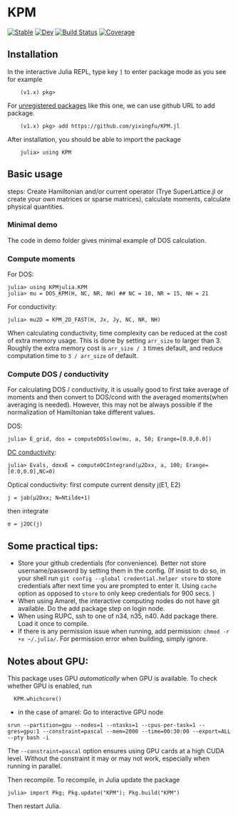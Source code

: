 # KPM

[![Stable](https://img.shields.io/badge/docs-stable-blue.svg)](https://yixingfu.github.io/KPM.jl/stable)
[![Dev](https://img.shields.io/badge/docs-dev-blue.svg)](https://yixingfu.github.io/KPM.jl/dev)
[![Build Status](https://github.com/yixingfu/KPM.jl/workflows/CI/badge.svg)](https://github.com/yixingfu/KPM.jl/actions)
[![Coverage](https://codecov.io/gh/yixingfu/KPM.jl/branch/master/graph/badge.svg)](https://codecov.io/gh/yixingfu/KPM.jl)


## Installation
  In the interactive Julia REPL, type key `]` to enter package mode as you see for example 
  ```
      (v1.x) pkg>
  ```
  For [unregistered packages](https://docs.julialang.org/en/v1.0/stdlib/Pkg/#Adding-unregistered-packages-1) like this one, we can use github URL to add package.  
  ```
      (v1.x) pkg> add https://github.com/yixingfu/KPM.jl
  ```
  After installation, you should be able to import the package
  ```
      julia> using KPM
  ```
  
  

## Basic usage
  steps: Create Hamiltonian and/or current operator (Trye SuperLattice.jl or create your own matrices or sparse matrices), calculate moments, calculate physical quantities. 

### Minimal demo
  The code in demo folder gives minimal example of DOS calculation. 

###  Compute moments
  For DOS:
  ```
  julia> using KPMjulia.KPM
  julia> mu = DOS_KPM(H, NC, NR, NH) ## NC = 10, NR = 15, NH = 21
  ```
  
  For conductivity:
  ```
  julia> mu2D = KPM_2D_FAST(H, Jx, Jy, NC, NR, NH)
  ```

  When calculating conductivity, time complexity can be reduced at the cost
of extra memory usage. This is done by setting `arr_size` to larger than 3.
Roughly the extra memory cost is `arr_size / 3` times default, and reduce
computation time to `3 / arr_size` of default.

### Compute DOS / conductivity

  For calculating DOS / conductivity, it is usually good to first take average
of moments and then convert to DOS/cond with the averaged moments(when
averaging is needed). However, this may not be always possible if the
normalization of Hamiltonian take different values.

  DOS:
  ```
  julia> E_grid, dos = computeDOSslow(mu, a, 50; Erange=[0.0,0.0])
  ```

  [DC conductivity](https://arxiv.org/abs/1410.8140):
  ```
  julia> Evals, dσxxE = computeOCIntegrand(μ2Dxx, a, 100; Erange=[0.0,0.0],NC=0)
  ```

  Optical conductivity: first compute current density j(E1, E2)
  ```
  j = jab(μ2Dxx; N=Ntilde+1)
  ```
  then integrate
  ```
  σ = j2OC(j)
  ```


## Some practical tips:
  * Store your github credentials (for convenience).  Better not store username/password by setting them in the config. (If insist to do so, in your  shell run  `git config --global credential.helper store` to store credentials after next time you are prompted to enter it. Using `cache` option as opposed to `store` to only keep credentials for 900 secs. )
  * When using Amarel, the interactive computing nodes do not have git available. Do the add package step on login node. 
  * When using RUPC, ssh to one of n34, n35, n40. Add package there. Load it once to compile. 
  * If there is any permission issue when running, add permission: `chmod -r +x ~/.julia/`. For permission error when building, simply ignore.


## Notes about GPU:

This package uses GPU *automatically* when GPU is available. To check whether GPU is enabled, run
```
  KPM.whichcore()
```

* in the case of amarel:
Go to interactive GPU node
```
srun --partition=gpu --nodes=1 --ntasks=1 --cpus-per-task=1 --gres=gpu:1 --constraint=pascal --mem=2000 --time=00:30:00 --export=ALL --pty bash -i
```
The `--constraint=pascal` option ensures using GPU cards at a high CUDA level. Without the constraint it may or may not work, especially when running in parallel. 

Then recompile. To recompile, in Julia update the package
```
julia> import Pkg; Pkg.update("KPM"); Pkg.build("KPM")
```
Then restart Julia. 
